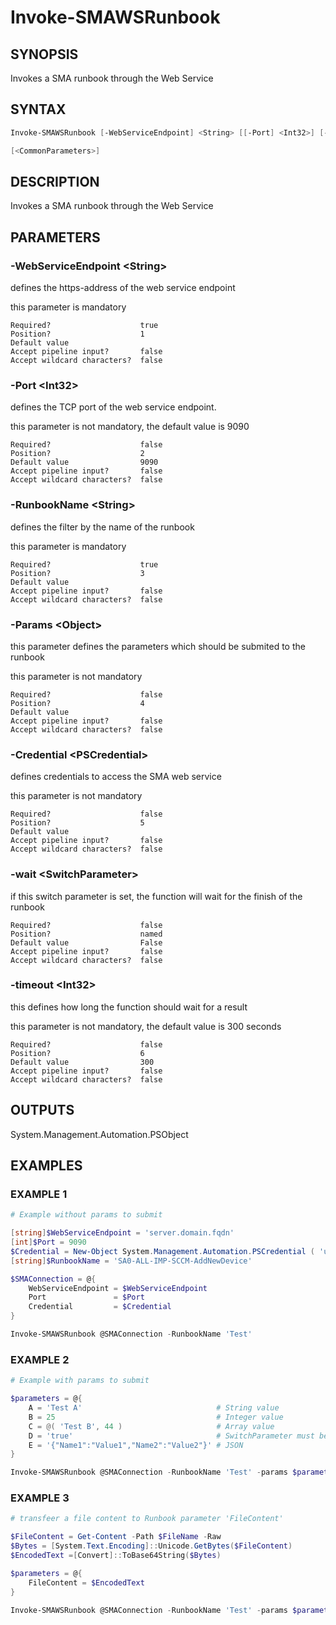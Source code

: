 ﻿# Invoke-SMAWSRunbook

## SYNOPSIS

Invokes a SMA runbook through the Web Service

## SYNTAX

```powershell
Invoke-SMAWSRunbook [-WebServiceEndpoint] <String> [[-Port] <Int32>] [-RunbookName] <String> [[-Params] <Object>] [[-Credential] <PSCredential>] [-wait] [[-timeout] <Int32>]

[<CommonParameters>]
```

## DESCRIPTION

Invokes a SMA runbook through the Web Service

## PARAMETERS

### -WebServiceEndpoint &lt;String&gt;

defines the https-address of the web service endpoint

this parameter is mandatory

```
Required?                    true
Position?                    1
Default value
Accept pipeline input?       false
Accept wildcard characters?  false
```

### -Port &lt;Int32&gt;

defines the TCP port of the web service endpoint.

this parameter is not mandatory, the default value is 9090

```
Required?                    false
Position?                    2
Default value                9090
Accept pipeline input?       false
Accept wildcard characters?  false
```

### -RunbookName &lt;String&gt;

defines the filter by the name of the runbook

this parameter is mandatory

```
Required?                    true
Position?                    3
Default value
Accept pipeline input?       false
Accept wildcard characters?  false
```

### -Params &lt;Object&gt;

this parameter defines the parameters which should be submited to the runbook

this parameter is not mandatory

```
Required?                    false
Position?                    4
Default value
Accept pipeline input?       false
Accept wildcard characters?  false
```

### -Credential &lt;PSCredential&gt;

defines credentials to access the SMA web service

this parameter is not mandatory

```
Required?                    false
Position?                    5
Default value
Accept pipeline input?       false
Accept wildcard characters?  false
```

### -wait &lt;SwitchParameter&gt;

if this switch parameter is set, the function will wait for the finish of the runbook

```
Required?                    false
Position?                    named
Default value                False
Accept pipeline input?       false
Accept wildcard characters?  false
```

### -timeout &lt;Int32&gt;

this defines how long the function should wait for a result

this parameter is not mandatory, the default value is 300 seconds

```
Required?                    false
Position?                    6
Default value                300
Accept pipeline input?       false
Accept wildcard characters?  false
```

## OUTPUTS

System.Management.Automation.PSObject

## EXAMPLES

### EXAMPLE 1

```powershell
# Example without params to submit

[string]$WebServiceEndpoint = 'server.domain.fqdn'
[int]$Port = 9090
$Credential = New-Object System.Management.Automation.PSCredential ( 'user@domain.fqdn', ( ConvertTo-SecureString 'somePassword' -AsPlainText -Force ) )
[string]$RunbookName = 'SA0-ALL-IMP-SCCM-AddNewDevice'

$SMAConnection = @{
    WebServiceEndpoint = $WebServiceEndpoint
    Port               = $Port
    Credential         = $Credential
}

Invoke-SMAWSRunbook @SMAConnection -RunbookName 'Test'
```

### EXAMPLE 2

```powershell
# Example with params to submit

$parameters = @{
    A = 'Test A'                              # String value
    B = 25                                    # Integer value
    C = @( 'Test B', 44 )                     # Array value
    D = 'true'                                # SwitchParameter must be set like a string
    E = '{"Name1":"Value1","Name2":"Value2"}' # JSON
}

Invoke-SMAWSRunbook @SMAConnection -RunbookName 'Test' -params $parameters
```

### EXAMPLE 3

```powershell
# transfeer a file content to Runbook parameter 'FileContent'

$FileContent = Get-Content -Path $FileName -Raw
$Bytes = [System.Text.Encoding]::Unicode.GetBytes($FileContent)
$EncodedText =[Convert]::ToBase64String($Bytes)

$parameters = @{
    FileContent = $EncodedText
}

Invoke-SMAWSRunbook @SMAConnection -RunbookName 'Test' -params $parameters
```


